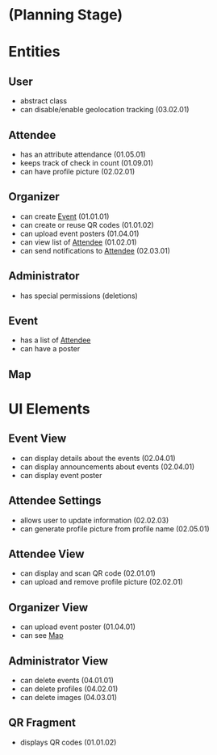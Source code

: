 # (Planning Stage)

# Entities

## User

- abstract class
- can disable/enable geolocation tracking (03.02.01)

## Attendee

- has an attribute attendance (01.05.01)
- keeps track of check in count (01.09.01)
- can have profile picture (02.02.01)

## Organizer

- can create [Event](#event) (01.01.01)
- can create or reuse QR codes (01.01.02)
- can upload event posters (01.04.01)
- can view list of [Attendee](#attendee) (01.02.01)
- can send notifications to [Attendee](#attendee) (02.03.01)

## Administrator

- has special permissions (deletions)

## Event

- has a list of [Attendee](#attendee)
- can have a poster

## Map

# UI Elements

## Event View

- can display details about the events (02.04.01)
- can display announcements about events (02.04.01)
- can display event poster

## Attendee Settings

- allows user to update information (02.02.03)
- can generate profile picture from profile name (02.05.01)

## Attendee View

- can display and scan QR code (02.01.01)
- can upload and remove profile picture (02.02.01)

## Organizer View

- can upload event poster (01.04.01)
- can see [Map](#map)

## Administrator View

- can delete events (04.01.01)
- can delete profiles (04.02.01)
- can delete images (04.03.01)

## QR Fragment

- displays QR codes (01.01.02)

